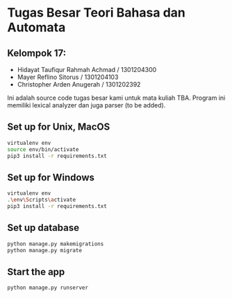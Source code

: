 # Tugas Besar Teori Bahasa dan Automata 
## Kelompok 17:
- Hidayat Taufiqur Rahmah Achmad / 1301204300
- Mayer Reflino Sitorus / 1301204103
- Christopher Arden Anugerah / 1301202392

Ini adalah source code tugas besar kami untuk mata kuliah TBA. Program ini memiliki lexical analyzer dan juga parser (to be added). 

## Set up for Unix, MacOS
```bash
virtualenv env
source env/bin/activate
pip3 install -r requirements.txt
```
## Set up for Windows
```bash
virtualenv env
.\env\Scripts\activate
pip3 install -r requirements.txt
```
## Set up database
```bash
python manage.py makemigrations
python manage.py migrate
```
## Start the app
```bash
python manage.py runserver
```






